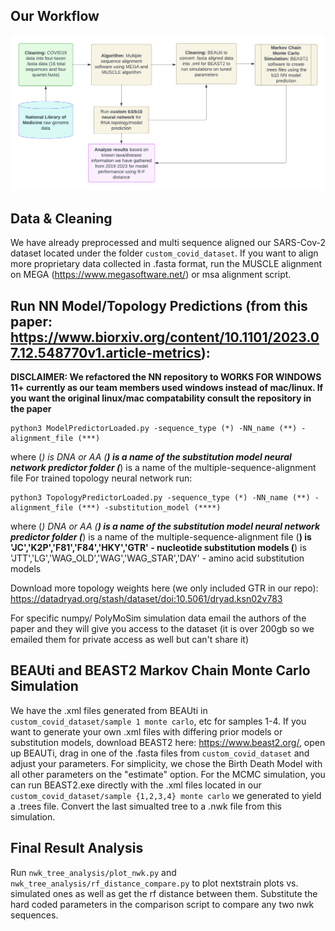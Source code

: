 
## Our Workflow
![workflow](workflow.png)

## Data & Cleaning

We have already preprocessed and multi sequence aligned our SARS-Cov-2 dataset located under the folder `custom_covid_dataset`. If you want to align more proprietary data collected in .fasta format, run the MUSCLE alignment on MEGA (https://www.megasoftware.net/) or msa alignment script. 

## Run NN Model/Topology Predictions (from this paper: https://www.biorxiv.org/content/10.1101/2023.07.12.548770v1.article-metrics):

**DISCLAIMER: We refactored the NN repository to WORKS FOR WINDOWS 11+ currently as our team members used windows instead of mac/linux. If you want the original linux/mac compatability consult the repository in the paper**
```
python3 ModelPredictorLoaded.py -sequence_type (*) -NN_name (**) -alignment_file (***)
```
where (*) is DNA or AA
(**) is a name of the substitution model neural network predictor folder
(***) is a name of the multiple-sequence-alignment file
For trained topology neural network run:

```
python3 TopologyPredictorLoaded.py -sequence_type (*) -NN_name (**) -alignment_file (***) -substitution_model (****)
```

where (*) DNA or AA
(**) is a name of the substitution model neural network predictor folder
(***) is a name of the multiple-sequence-alignment file
(****) is 'JC','K2P','F81','F84','HKY','GTR' - nucleotide substitution models
(****) is 'JTT','LG','WAG_OLD','WAG','WAG_STAR','DAY' - amino acid substitution models

Download more topology weights here (we only included GTR in our repo): https://datadryad.org/stash/dataset/doi:10.5061/dryad.ksn02v783

For specific numpy/ PolyMoSim simulation data email the authors of the paper and they will give you access to the dataset (it is over 200gb so we emailed them for private access as well but can't share it)


## BEAUti and BEAST2 Markov Chain Monte Carlo Simulation
We have the .xml files generated from BEAUti in `custom_covid_dataset/sample 1 monte carlo`, etc for samples 1-4. If you want to generate your own .xml files with differing prior models or substitution models, download BEAST2 here: https://www.beast2.org/, open up BEAUTi, drag in one of the .fasta files from `custom_covid_dataset` and adjust your parameters. For simplicity, we chose the Birth Death Model with all other parameters on the "estimate" option. For the MCMC simulation, you can run BEAST2.exe directly with the .xml files located in our `custom_covid_dataset/sample {1,2,3,4} monte carlo` we generated to yield a .trees file. Convert the last simualted tree to a .nwk file from this simulation.

## Final Result Analysis
Run `nwk_tree_analysis/plot_nwk.py` and `nwk_tree_analysis/rf_distance_compare.py` to plot nextstrain plots vs. simulated ones as well as get the rf distance between them. Substitute the hard coded parameters in the comparison script to compare any two nwk sequences.